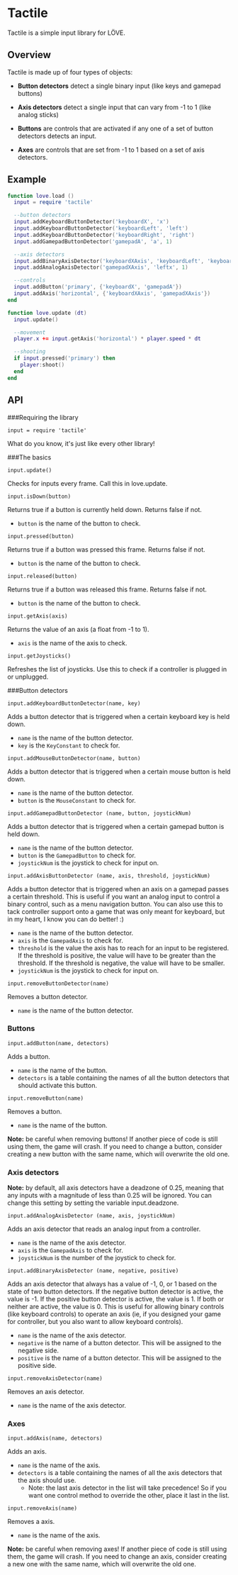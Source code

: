 Tactile
=======

Tactile is a simple input library for LÖVE.

Overview
--------

Tactile is made up of four types of objects:

- **Button detectors** detect a single binary input (like keys and gamepad buttons)

- **Axis detectors** detect a single input that can vary from -1 to 1 (like analog sticks)

- **Buttons** are controls that are activated if any one of a set of button detectors detects an input.

- **Axes** are controls that are set from -1 to 1 based on a set of axis detectors.

Example
-------
```lua
function love.load ()
  input = require 'tactile'

  --button detectors
  input.addKeyboardButtonDetector('keyboardX', 'x')
  input.addKeyboardButtonDetector('keyboardLeft', 'left')
  input.addKeyboardButtonDetector('keyboardRight', 'right')
  input.addGamepadButtonDetector('gamepadA', 'a', 1)

  --axis detectors
  input.addBinaryAxisDetector('keyboardXAxis', 'keyboardLeft', 'keyboardRight')
  input.addAnalogAxisDetector('gamepadXAxis', 'leftx', 1)

  --controls
  input.addButton('primary', {'keyboardX', 'gamepadA'})
  input.addAxis('horizontal', {'keyboardXAxis', 'gamepadXAxis'})
end

function love.update (dt)
  input.update()

  --movement
  player.x += input.getAxis('horizontal') * player.speed * dt

  --shooting
  if input.pressed('primary') then
    player:shoot()
  end
end
```

API
---
###Requiring the library

`input = require 'tactile'`

What do you know, it's just like every other library!

###The basics

`input.update()`

Checks for inputs every frame. Call this in love.update.

`input.isDown(button)`

Returns true if a button is currently held down. Returns false if not.

- `button` is the name of the button to check.

`input.pressed(button)`

Returns true if a button was pressed this frame. Returns false if not.

- `button` is the name of the button to check.

`input.released(button)`

Returns true if a button was released this frame. Returns false if not.

- `button` is the name of the button to check.

`input.getAxis(axis)`

Returns the value of an axis (a float from -1 to 1).

- `axis` is the name of the axis to check.

`input.getJoysticks()`

Refreshes the list of joysticks. Use this to check if a controller is plugged in or unplugged.

###Button detectors

`input.addKeyboardButtonDetector(name, key)`

Adds a button detector that is triggered when a certain keyboard key is held down.

- `name` is the name of the button detector.
- `key` is the `KeyConstant` to check for.

`input.addMouseButtonDetector(name, button)`

Adds a button detector that is triggered when a certain mouse button is held down.

- `name` is the name of the button detector.
- `button` is the `MouseConstant` to check for.

`input.addGamepadButtonDetector (name, button, joystickNum)`

Adds a button detector that is triggered when a certain gamepad button is held down.

- `name` is the name of the button detector.
- `button` is the `GamepadButton` to check for.
- `joystickNum` is the joystick to check for input on.

`input.addAxisButtonDetector (name, axis, threshold, joystickNum)`

Adds a button detector that is triggered when an axis on a gamepad passes a certain threshold. This is useful if you want an analog input to control a binary control, such as a menu navigation button. You can also use this to tack controller support onto a game that was only meant for keyboard, but in my heart, I know you can do better! :)

- `name` is the name of the button detector.
- `axis` is the `GamepadAxis` to check for.
- `threshold` is the value the axis has to reach for an input to be registered. If the threshold is positive, the value will have to be greater than the threshold. If the threshold is negative, the value will have to be smaller.
- `joystickNum` is the joystick to check for input on.

`input.removeButtonDetector(name)`

Removes a button detector.

- `name` is the name of the button detector.

### Buttons

`input.addButton(name, detectors)`

Adds a button.

- `name` is the name of the button.
- `detectors` is a table containing the names of all the button detectors that should activate this button.

`input.removeButton(name)`

Removes a button.

- `name` is the name of the button.

__Note:__ be careful when removing buttons! If another piece of code is still using them, the game will crash. If you need to change a button, consider creating a new button with the same name, which will overwrite the old one.

### Axis detectors

__Note:__ by default, all axis detectors have a deadzone of 0.25, meaning that any inputs with a magnitude of less than 0.25 will be ignored. You can change this setting by setting the variable input.deadzone.

`input.addAnalogAxisDetector (name, axis, joystickNum)`

Adds an axis detector that reads an analog input from a controller.

- `name` is the name of the axis detector.
- `axis` is the `GamepadAxis` to check for.
- `joystickNum` is the number of the joystick to check for.

`input.addBinaryAxisDetector (name, negative, positive)`

Adds an axis detector that always has a value of -1, 0, or 1 based on the state of two button detectors. If the negative button detector is active, the value is -1. If the positive button detector is active, the value is 1. If both or neither are active, the value is 0. This is useful for allowing binary controls (like keyboard controls) to operate an axis (ie, if you designed your game for controller, but you also want to allow keyboard controls).

- `name` is the name of the axis detector.
- `negative` is the name of a button detector. This will be assigned to the negative side.
- `positive` is the name of a button detector. This will be assigned to the positive side.

`input.removeAxisDetector(name)`

Removes an axis detector.

- `name` is the name of the axis detector.

### Axes

`input.addAxis(name, detectors)`

Adds an axis.

- `name` is the name of the axis.
- `detectors` is a table containing the names of all the axis detectors that the axis should use.
  - Note: the last axis detector in the list will take precedence! So if you want one control method to override the other, place it last in the list.

`input.removeAxis(name)`

Removes a axis.

- `name` is the name of the axis.

__Note:__ be careful when removing axes! If another piece of code is still using them, the game will crash. If you need to change an axis, consider creating a new one with the same name, which will overwrite the old one.

